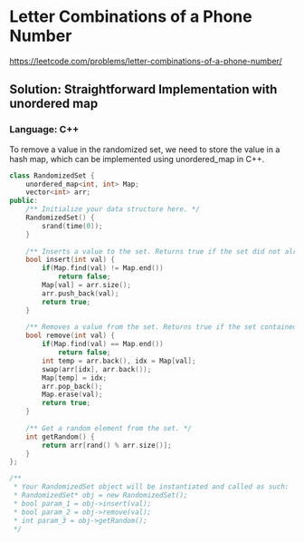# Letter Combinations of a Phone Number
https://leetcode.com/problems/letter-combinations-of-a-phone-number/

## Solution: Straightforward Implementation with unordered map
### Language: C++

To remove a value in the randomized set, we need to store the value in a hash map, which can be implemented using unordered_map in C++.

```c++
class RandomizedSet {
    unordered_map<int, int> Map;
    vector<int> arr;
public:
    /** Initialize your data structure here. */
    RandomizedSet() {
        srand(time(0));   
    }
    
    /** Inserts a value to the set. Returns true if the set did not already contain the specified element. */
    bool insert(int val) {
        if(Map.find(val) != Map.end())
            return false;
        Map[val] = arr.size();
        arr.push_back(val);
        return true;
    }
    
    /** Removes a value from the set. Returns true if the set contained the specified element. */
    bool remove(int val) {
        if(Map.find(val) == Map.end())
            return false;
        int temp = arr.back(), idx = Map[val];
        swap(arr[idx], arr.back());
        Map[temp] = idx;
        arr.pop_back();
        Map.erase(val);
        return true;
    }
    
    /** Get a random element from the set. */
    int getRandom() {
        return arr[rand() % arr.size()];
    }
};

/**
 * Your RandomizedSet object will be instantiated and called as such:
 * RandomizedSet* obj = new RandomizedSet();
 * bool param_1 = obj->insert(val);
 * bool param_2 = obj->remove(val);
 * int param_3 = obj->getRandom();
 */
```

